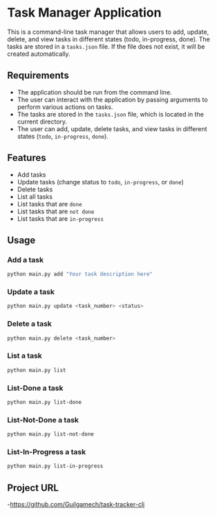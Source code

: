 # Task Manager Application

This is a command-line task manager that allows users to add, update, delete, and view tasks in different states (todo, in-progress, done). The tasks are stored in a `tasks.json` file. If the file does not exist, it will be created automatically.

## Requirements

- The application should be run from the command line.
- The user can interact with the application by passing arguments to perform various actions on tasks.
- The tasks are stored in the `tasks.json` file, which is located in the current directory.
- The user can add, update, delete tasks, and view tasks in different states (`todo`, `in-progress`, `done`).

## Features

- Add tasks
- Update tasks (change status to `todo`, `in-progress`, or `done`)
- Delete tasks
- List all tasks
- List tasks that are `done`
- List tasks that are `not done`
- List tasks that are `in-progress`

## Usage

### Add a task

```bash
python main.py add "Your task description here"
```

### Update a task

```bash
python main.py update <task_number> <status>
```

### Delete a task

```bash
python main.py delete <task_number>
```

### List a task

```bash
python main.py list
```

### List-Done a task

```bash
python main.py list-done
```

### List-Not-Done a task

```bash
python main.py list-not-done
```

### List-In-Progress a task

```bash
python main.py list-in-progress
```

## Project URL
-https://github.com/Guilgamech/task-tracker-cli
